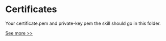 # Certificates

Your certificate.pem and private-key.pem the skill should go in this folder.

[See more >>](https://developer.amazon.com/appsandservices/solutions/alexa/alexa-skills-kit/docs/testing-an-alexa-skill#create-a-private-key-and-self-signed-certificate-for-testing)